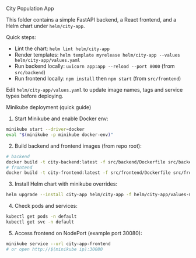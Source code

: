 City Population App

This folder contains a simple FastAPI backend, a React frontend, and a Helm chart under `helm/city-app`.

Quick steps:
- Lint the chart: `helm lint helm/city-app`
- Render templates: `helm template myrelease helm/city-app --values helm/city-app/values.yaml`
- Run backend locally: `uvicorn app:app --reload --port 8000` (from `src/backend`)
- Run frontend locally: `npm install` then `npm start` (from `src/frontend`)

Edit `helm/city-app/values.yaml` to update image names, tags and service types before deploying.

Minikube deployment (quick guide)
1. Start Minikube and enable Docker env:

```bash
minikube start --driver=docker
eval "$(minikube -p minikube docker-env)"
```

2. Build backend and frontend images (from repo root):

```bash
# backend
docker build -t city-backend:latest -f src/backend/Dockerfile src/backend
# frontend
docker build -t city-frontend:latest -f src/frontend/Dockerfile src/frontend
```

3. Install Helm chart with minikube overrides:

```bash
helm upgrade --install city-app helm/city-app -f helm/city-app/values-minikube.yaml
```

4. Check pods and services:

```bash
kubectl get pods -n default
kubectl get svc -n default
```

5. Access frontend on NodePort (example port 30080):

```bash
minikube service --url city-app-frontend
# or open http://$(minikube ip):30080
```

